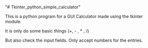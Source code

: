 "# Tkinter_python_simple_calculator" 

This is a python program for a GUI Calculator made using the tkinter module.

It is only do some basic things (+, - , * , /)

But also check the input fields. Only accept numbers for the entries.
